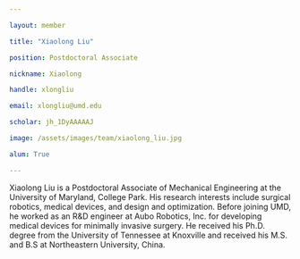 ```yaml
---

layout: member

title: "Xiaolong Liu"

position: Postdoctoral Associate

nickname: Xiaolong

handle: xlongliu

email: xlongliu@umd.edu

scholar: jh_1DyAAAAAJ

image: /assets/images/team/xiaolong_liu.jpg

alum: True

---
```


Xiaolong Liu is a Postdoctoral Associate of Mechanical Engineering at the University of Maryland, College Park. His research interests include surgical robotics, medical devices, and design and optimization. Before joining UMD, he worked as an R&D engineer at Aubo Robotics, Inc. for developing medical devices for minimally invasive surgery. He received his Ph.D. degree from the University of Tennessee at Knoxville and received his M.S. and B.S at Northeastern University, China. 
